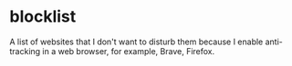 # blocklist

A list of websites that I don't want to disturb them because I enable anti-tracking in a web browser, for example, Brave, Firefox.
